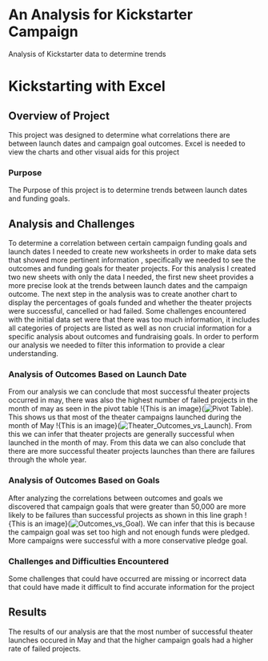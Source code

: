 # An Analysis for Kickstarter Campaign
Analysis of Kickstarter data to determine trends
# Kickstarting with Excel
## Overview of Project
This project was designed to determine what correlations there are between launch dates and campaign goal outcomes. 
Excel is needed to view the charts and other visual aids for this project
### Purpose
The Purpose of this project is to determine trends between launch dates and funding goals.

## Analysis and Challenges
To determine a correlation between certain campaign funding goals and launch dates I needed to create new worksheets in order to make data sets that showed more pertinent information , specifically we needed to see the outcomes and funding goals for theater projects. For this analysis I created two new sheets with only the data I needed, the first new sheet provides a more precise look at the trends between launch dates and the campaign outcome. The next step in the analysis was to create another chart to display the  percentages of goals funded and whether the theater projects were successful, cancelled or had failed.  Some challenges encountered with the initial data set were that there was too much information, it includes all categories of projects are listed as well as non crucial information for a specific analysis about outcomes and fundraising goals. In order to perform our analysis we needed to filter this information to provide a clear understanding.    

### Analysis of Outcomes Based on Launch Date
From our analysis we can conclude that most successful theater projects occurred in may, there was also the highest number of failed projects in the month of may as seen in the pivot table !{This is an image}(![Pivot Table](https://user-images.githubusercontent.com/89491163/133952964-f9b0f830-60d4-4e24-9176-9e1879aa5ae9.png)). This shows us that most of the theater campaigns launched during the month of May !{This is an image}(![Theater_Outcomes_vs_Launch](https://user-images.githubusercontent.com/89491163/133953110-8fb92a8c-b4a8-41a7-a660-97a2c980bcc2.png)). From this we can infer that theater projects are generally successful when launched in the month of may. From this data we can also conclude that there are more successful theater projects launches than there are failures through the whole year. 

### Analysis of Outcomes Based on Goals
After analyzing the correlations between outcomes and goals we discovered that campaign goals that were greater than 50,000 are more likely to be failures than successful projects as shown in this line graph !{This is an image}(![Outcomes_vs_Goal](https://user-images.githubusercontent.com/89491163/133952739-cf29ed5a-f2fd-430c-a44e-074c1e81f912.png)). We can infer that this is because the campaign goal was set too high and not enough funds were pledged. More campaigns were successful with a more conservative pledge goal. 

### Challenges and Difficulties Encountered
Some challenges that could have occurred are missing or incorrect data that could have made it difficult to find accurate information for the project

## Results
The results of our analysis are that the most number of successful theater launches occured in May and that the higher campaign goals had a higher rate of failed projects.

